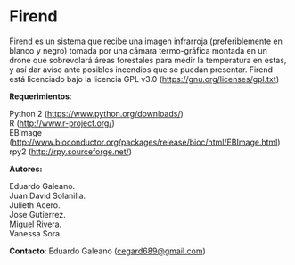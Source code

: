 Firend
======

Firend es un sistema que recibe una imagen infrarroja (preferiblemente en blanco y negro) tomada por una cámara termo-gráfica montada en un drone que sobrevolará áreas forestales para medir la temperatura en estas, y así dar aviso ante posibles incendios que se puedan presentar. Firend está licenciado bajo la licencia GPL v3.0 (https://gnu.org/licenses/gpl.txt)

**Requerimientos**:

Python 2 (https://www.python.org/downloads/)<br/>
R (http://www.r-project.org/)<br/>
EBImage (http://www.bioconductor.org/packages/release/bioc/html/EBImage.html)<br/>
rpy2 (http://rpy.sourceforge.net/)<br/>



**Autores:**

Eduardo Galeano.<br/>
Juan David Solanilla.<br/>
Julieth Acero.<br/>
Jose Gutierrez.<br/>
Miguel Rivera.<br/>
Vanessa Sora.<br/>

**Contacto**: Eduardo Galeano (cegard689@gmail.com)
